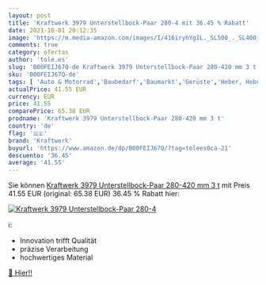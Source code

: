 ```yaml
---
layout: post
title: 'Kraftwerk 3979 Unterstellbock-Paar 280-4 mit 36.45 % Rabatt'
date: 2021-10-01 20:12:35
image: 'https://m.media-amazon.com/images/I/416iryhYgIL._SL500_._SL400_.jpg'
comments: true
category: ofertas
author: 'tole.es'
slug: 'B00FEIJ67Q-de Kraftwerk 3979 Unterstellbock-Paar 280-420 mm 3 t'
sku: 'B00FEIJ67Q-de'
tags: [ 'Auto & Motorrad','Baubedarf','Baumarkt','Gerüste','Heber, Hebebühnen & Ständer','Stützböcke','Werkstattausrüstung','Werkzeuge','kraftwerk', ]
actualPrice: 41.55 EUR
currency: EUR
price: 41.55
comparePrice: 65.38 EUR
prodname: 'Kraftwerk 3979 Unterstellbock-Paar 280-420 mm 3 t'
country: 'de'
flag: '🇩🇪'
brand: 'Kraftwerk'
buyurl: 'https://www.amazon.de/dp/B00FEIJ67Q/?tag=tolees0ca-21'
descuento: '36.45'
average: '41.55'
---
```


Sie können [Kraftwerk 3979 Unterstellbock-Paar 280-420 mm 3 t](https://www.amazon.de/dp/B00FEIJ67Q/?tag=tolees0ca-21) mit Preis 41.55 EUR (original: 65.38 EUR) 36.45 % Rabatt hier:

[![Kraftwerk 3979 Unterstellbock-Paar 280-4](https://m.media-amazon.com/images/I/416iryhYgIL._SL500_._SL400_.jpg)](https://www.amazon.de/dp/B00FEIJ67Q/?tag=tolees0ca-21)

ℹ️:

- Innovation trifft Qualität
- präzise Verarbeitung
- hochwertiges Material

[🛒 Hier!!](https://www.amazon.de/dp/B00FEIJ67Q/?tag=tolees0ca-21)
